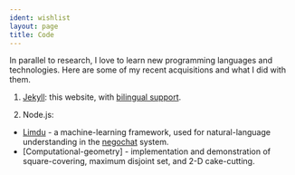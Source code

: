 ```yaml
---
ident: wishlist
layout: page
title: Code
---
```

In parallel to research, I love to learn new programming languages and technologies. 
Here are some of my recent acquisitions and what I did with them.

1. [Jekyll][1]: this website, with [bilingual support][1a].

2. Node.js: 
* [Limdu][2a] - a machine-learning framework, used for natural-language understanding in the [negochat][2b] system.
* [Computational-geometry] - implementation and demonstration of square-covering, maximum disjoint set, and 2-D cake-cutting.


[1]: http://jekyllrb.com/
[1a]: https://www.sylvaindurand.org/making-jekyll-multilingual/
[2a]: https://github.com/erelsgl/limdu
[2b]: {{site.baseurl}}/topics/negochat
[2c]: https://github.com/erelsgl/computational-geometry
